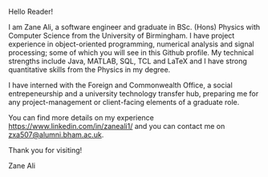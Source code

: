 Hello Reader!

I am Zane Ali, a software engineer and graduate in BSc. (Hons) Physics with Computer Science from the University of Birmingham.
I have project experience in object-oriented programming, numerical analysis and signal processing; some of which you will see in this Github profile. 
My technical strengths include Java, MATLAB, SQL, TCL and LaTeX and I have strong quantitative skills from the Physics in my degree. 

I have interned with the Foreign and Commonwealth Office, a social entrepeneurship and a university technology transfer hub,
preparing me for any project-management or client-facing elements of a graduate role. 

You can find more details on my experience https://www.linkedin.com/in/zaneali1/ and you can contact me on zxa507@alumni.bham.ac.uk.

Thank you for visiting!

Zane Ali
